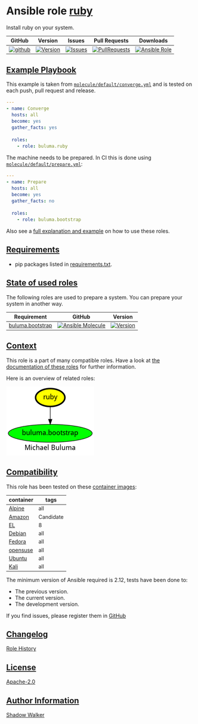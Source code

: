# Ansible role [ruby](https://galaxy.ansible.com/ui/standalone/roles/buluma/ruby/documentation)

Install ruby on your system.

|GitHub|Version|Issues|Pull Requests|Downloads|
|------|-------|------|-------------|---------|
|[![github](https://github.com/buluma/ansible-role-ruby/actions/workflows/molecule.yml/badge.svg)](https://github.com/buluma/ansible-role-ruby/actions/workflows/molecule.yml)|[![Version](https://img.shields.io/github/release/buluma/ansible-role-ruby.svg)](https://github.com/buluma/ansible-role-ruby/releases/)|[![Issues](https://img.shields.io/github/issues/buluma/ansible-role-ruby.svg)](https://github.com/buluma/ansible-role-ruby/issues/)|[![PullRequests](https://img.shields.io/github/issues-pr-closed-raw/buluma/ansible-role-ruby.svg)](https://github.com/buluma/ansible-role-ruby/pulls/)|[![Ansible Role](https://img.shields.io/ansible/role/d/buluma/ruby)](https://galaxy.ansible.com/ui/standalone/roles/buluma/ruby/documentation)|

## [Example Playbook](#example-playbook)

This example is taken from [`molecule/default/converge.yml`](https://github.com/buluma/ansible-role-ruby/blob/master/molecule/default/converge.yml) and is tested on each push, pull request and release.

```yaml
---
- name: Converge
  hosts: all
  become: yes
  gather_facts: yes

  roles:
    - role: buluma.ruby
```

The machine needs to be prepared. In CI this is done using [`molecule/default/prepare.yml`](https://github.com/buluma/ansible-role-ruby/blob/master/molecule/default/prepare.yml):

```yaml
---
- name: Prepare
  hosts: all
  become: yes
  gather_facts: no

  roles:
    - role: buluma.bootstrap
```

Also see a [full explanation and example](https://buluma.github.io/how-to-use-these-roles.html) on how to use these roles.


## [Requirements](#requirements)

- pip packages listed in [requirements.txt](https://github.com/buluma/ansible-role-ruby/blob/master/requirements.txt).

## [State of used roles](#state-of-used-roles)

The following roles are used to prepare a system. You can prepare your system in another way.

| Requirement | GitHub | Version |
|-------------|--------|--------|
|[buluma.bootstrap](https://galaxy.ansible.com/buluma/bootstrap)|[![Ansible Molecule](https://github.com/buluma/ansible-role-bootstrap/actions/workflows/molecule.yml/badge.svg)](https://github.com/buluma/ansible-role-bootstrap/actions/workflows/molecule.yml)|[![Version](https://img.shields.io/github/release/buluma/ansible-role-bootstrap.svg)](https://github.com/shadowwalker/ansible-role-bootstrap)|

## [Context](#context)

This role is a part of many compatible roles. Have a look at [the documentation of these roles](https://buluma.github.io/) for further information.

Here is an overview of related roles:

![dependencies](https://raw.githubusercontent.com/buluma/ansible-role-ruby/png/requirements.png "Dependencies")

## [Compatibility](#compatibility)

This role has been tested on these [container images](https://hub.docker.com/u/buluma):

|container|tags|
|---------|----|
|[Alpine](https://hub.docker.com/r/buluma/alpine)|all|
|[Amazon](https://hub.docker.com/r/buluma/amazonlinux)|Candidate|
|[EL](https://hub.docker.com/r/buluma/enterpriselinux)|8|
|[Debian](https://hub.docker.com/r/buluma/debian)|all|
|[Fedora](https://hub.docker.com/r/buluma/fedora)|all|
|[opensuse](https://hub.docker.com/r/buluma/opensuse)|all|
|[Ubuntu](https://hub.docker.com/r/buluma/ubuntu)|all|
|[Kali](https://hub.docker.com/r/buluma/kali)|all|

The minimum version of Ansible required is 2.12, tests have been done to:

- The previous version.
- The current version.
- The development version.

If you find issues, please register them in [GitHub](https://github.com/buluma/ansible-role-ruby/issues)

## [Changelog](#changelog)

[Role History](https://github.com/buluma/ansible-role-ruby/blob/master/CHANGELOG.md)

## [License](#license)

[Apache-2.0](https://github.com/buluma/ansible-role-ruby/blob/master/LICENSE)

## [Author Information](#author-information)

[Shadow Walker](https://buluma.github.io/)

